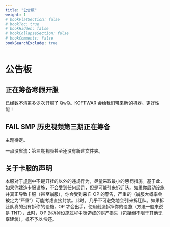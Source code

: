 ```yaml
---
title: "公告板"
weight: 1
# bookFlatSection: false
# bookToc: true
# bookHidden: false
# bookCollapseSection: false
# bookComments: false
bookSearchExclude: true
---
```


# 公告板

## 正在筹备寒假开服

已经数不清第多少次开服了 QwQ。KOFTWAR 会给我们带来新的机器。更好性能！

## FAIL SMP 历史视频第三期正在筹备

主题待定。

一点没省流：第三期视频甚至还没有新建文件夹。

## 关于卡服的声明

本服对于[规则](../server_rules)中不是开挂的以外的违规行为，尽量采取最小的惩罚措施。基于此，如果你建造卡服设施，不会受到任何惩罚，但是可能引来拆迁队。如果你启动设施并真正导致卡服（甚至崩服），你会受到来自 OP 的警告，严重的（崩服大概率会被定为“严重”）可能考虑直接封禁。此时，几乎不可避免地会引来拆迁队。如果拆迁队真的没有拆你的设施，OP 才会出手，使用创造拆掉你的设施（方法一般来说是 TNT），此时，OP 对拆掉设施过程中所造成的财产损失（包括但不限于其他无辜建筑），概不予以偿还。
